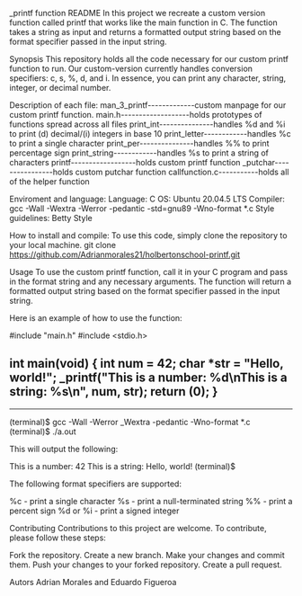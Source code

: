 _printf function README
In this project we recreate a custom version function called printf that works like the main function in C. The function takes a string as input and returns a formatted output string based on the format specifier passed in the input string.

Synopsis
This repository holds all the code necessary for our custom printf function to run. Our custom-version currently handles conversion specifiers: c, s, %, d, and i. In essence, you can print any character, string, integer, or decimal number.

Description of each file:
man_3_printf-------------custom manpage for our custom printf function.
main.h-------------------holds prototypes of functions spread across all files
print_int---------------handles %d and %i to print (d) decimal/(i) integers in base 10
print_letter------------handles %c to print a single character
print_per---------------handles %% to print percentage sign
print_string------------handles %s to print a string of characters
printf------------------holds custom printf function
_putchar----------------holds custom putchar function
callfunction.c-----------holds all of the helper function 

Enviroment and language:
Language: C
OS: Ubuntu 20.04.5 LTS
Compiler: gcc -Wall -Wextra -Werror -pedantic -std=gnu89 -Wno-format *.c 
Style guidelines: Betty Style

How to install and compile:
To use this code, simply clone the repository to your local machine.
git clone https://github.com/Adrianmorales21/holbertonschool-printf.git

Usage
To use the custom printf function, call it in your C program and pass in the format string and any necessary arguments. The function will return a formatted output string based on the format specifier passed in the input string.

Here is an example of how to use the function:

#include "main.h"
#include <stdio.h>

int main(void)
{
    int num = 42;
    char *str = "Hello, world!";
    _printf("This is a number: %d\nThis is a string: %s\n", num, str);
    return (0);
}
------------------------------------------------------------------------
------------------------------------------------------------------------
(terminal)$ gcc -Wall -Werror _Wextra -pedantic -Wno-format *.c
(terminal)$ ./a.out

This will output the following:

This is a number: 42
This is a string: Hello, world!
(terminal)$

The following format specifiers are supported:

%c - print a single character
%s - print a null-terminated string
%% - print a percent sign
%d or %i - print a signed integer

Contributing
Contributions to this project are welcome. To contribute, please follow these steps:

Fork the repository.
Create a new branch.
Make your changes and commit them.
Push your changes to your forked repository.
Create a pull request.

Autors
Adrian Morales and Eduardo Figueroa
